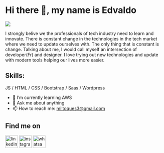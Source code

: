 
# Hi there 👋, my name is Edvaldo
![](https://s3-ap-south-1.amazonaws.com/tapchief-blog/blog/wp-content/uploads/2020/01/28152535/How-to-become-a-front-end-developer-in-2020.png)

I strongly belive we the professionals of tech industry need to learn and innovate. There is constant change in the technologies in the tech market where we need to update ourselves with. The only thing that is constant is change. Talking about me, I would call myself an intersection of developer(Fr) and designer. I love trying out new technologies and update with modern tools helping our lives more easier.

## Skills:  
JS / HTML / CSS / Bootstrap / Saas / Wordpress

- 🌱 I’m currently learning AWS 
- 💬 Ask me about anything 
- 📫 How to reach me: miltoques3@gmail.com 

## Find me on
[<img src='https://cdn.jsdelivr.net/npm/simple-icons@3.0.1/icons/linkedin.svg' alt='linkedin' height='40'>](https://www.linkedin.com/in/edvaldo-neto/)  [<img src='https://cdn.jsdelivr.net/npm/simple-icons@3.0.1/icons/instagram.svg' alt='instagram' height='40'>](https://www.instagram.com/edvaldo_neto1/)  [<img src='https://cdn.jsdelivr.net/npm/simple-icons@3.0.1/icons/whatsapp.svg' alt='whatsapp' height='40'>]( https://wa.me/27815661839)  

